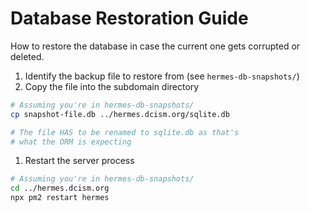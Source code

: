 # Database Restoration Guide

How to restore the database in case the current one gets corrupted or deleted.

1. Identify the backup file to restore from (see `hermes-db-snapshots/`)
2. Copy the file into the subdomain directory

```bash
# Assuming you're in hermes-db-snapshots/
cp snapshot-file.db ../hermes.dcism.org/sqlite.db

# The file HAS to be renamed to sqlite.db as that's
# what the ORM is expecting
```

1. Restart the server process
```bash
# Assuming you're in hermes-db-snapshots/
cd ../hermes.dcism.org
npx pm2 restart hermes
```